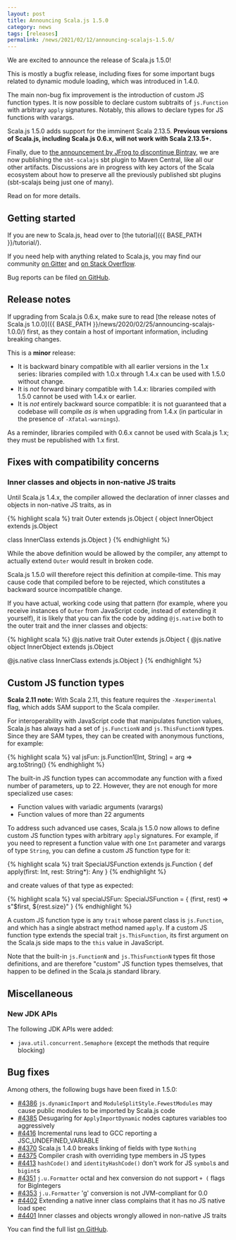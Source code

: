 ```yaml
---
layout: post
title: Announcing Scala.js 1.5.0
category: news
tags: [releases]
permalink: /news/2021/02/12/announcing-scalajs-1.5.0/
---
```



We are excited to announce the release of Scala.js 1.5.0!

This is mostly a bugfix release, including fixes for some important bugs related to dynamic module loading, which was introduced in 1.4.0.

The main non-bug fix improvement is the introduction of custom JS function types.
It is now possible to declare custom subtraits of `js.Function` with arbitrary `apply` signatures.
Notably, this allows to declare types for JS functions with varargs.

Scala.js 1.5.0 adds support for the imminent Scala 2.13.5.
**Previous versions of Scala.js, including Scala.js 0.6.x, will not work with Scala 2.13.5+.**

Finally, due to [the announcement by JFrog to discontinue Bintray](https://jfrog.com/blog/into-the-sunset-bintray-jcenter-gocenter-and-chartcenter/), we are now publishing the `sbt-scalajs` sbt plugin to Maven Central, like all our other artifacts.
Discussions are in progress with key actors of the Scala ecosystem about how to preserve all the previously published sbt plugins (sbt-scalajs being just one of many).

Read on for more details.

<!--more-->

## Getting started

If you are new to Scala.js, head over to [the tutorial]({{ BASE_PATH }}/tutorial/).

If you need help with anything related to Scala.js, you may find our community [on Gitter](https://gitter.im/scala-js/scala-js) and [on Stack Overflow](https://stackoverflow.com/questions/tagged/scala.js).

Bug reports can be filed [on GitHub](https://github.com/scala-js/scala-js/issues).

## Release notes

If upgrading from Scala.js 0.6.x, make sure to read [the release notes of Scala.js 1.0.0]({{ BASE_PATH }}/news/2020/02/25/announcing-scalajs-1.0.0/) first, as they contain a host of important information, including breaking changes.

This is a **minor** release:

* It is backward binary compatible with all earlier versions in the 1.x series: libraries compiled with 1.0.x through 1.4.x can be used with 1.5.0 without change.
* It is *not* forward binary compatible with 1.4.x: libraries compiled with 1.5.0 cannot be used with 1.4.x or earlier.
* It is *not* entirely backward source compatible: it is not guaranteed that a codebase will compile *as is* when upgrading from 1.4.x (in particular in the presence of `-Xfatal-warnings`).

As a reminder, libraries compiled with 0.6.x cannot be used with Scala.js 1.x; they must be republished with 1.x first.

## Fixes with compatibility concerns

### Inner classes and objects in non-native JS traits

Until Scala.js 1.4.x, the compiler allowed the declaration of inner classes and objects in non-native JS traits, as in

{% highlight scala %}
trait Outer extends js.Object {
  object InnerObject extends js.Object

  class InnerClass extends js.Object
}
{% endhighlight %}

While the above definition would be allowed by the compiler, any attempt to actually extend `Outer` would result in broken code.

Scala.js 1.5.0 will therefore reject this definition at compile-time.
This may cause code that compiled before to be rejected, which constitutes a backward source incompatible change.

If you have actual, working code using that pattern (for example, where you receive instances of `Outer` from JavaScript code, instead of extending it yourself), it is likely that you can fix the code by adding `@js.native` both to the outer trait and the inner classes and objects:

{% highlight scala %}
@js.native
trait Outer extends js.Object {
  @js.native
  object InnerObject extends js.Object

  @js.native
  class InnerClass extends js.Object
}
{% endhighlight %}

## Custom JS function types

**Scala 2.11 note:** With Scala 2.11, this feature requires the `-Xexperimental` flag, which adds SAM support to the Scala compiler.

For interoperability with JavaScript code that manipulates function values, Scala.js has always had a set of `js.FunctionN` and `js.ThisFunctionN` types.
Since they are SAM types, they can be created with anonymous functions, for example:

{% highlight scala %}
val jsFun: js.Function1[Int, String] = arg => arg.toString()
{% endhighlight %}

The built-in JS function types can accommodate any function with a fixed number of parameters, up to 22.
However, they are not enough for more specialized use cases:

* Function values with variadic arguments (varargs)
* Function values of more than 22 arguments

To address such advanced use cases, Scala.js 1.5.0 now allows to define custom JS function types with arbitrary `apply` signatures.
For example, if you need to represent a function value with one `Int` parameter and varargs of type `String`, you can define a custom JS function type for it:

{% highlight scala %}
trait SpecialJSFunction extends js.Function {
  def apply(first: Int, rest: String*): Any
}
{% endhighlight %}

and create values of that type as expected:

{% highlight scala %}
val specialJSFun: SpecialJSFunction = { (first, rest) =>
  s"$first, ${rest.size}"
}
{% endhighlight %}

A custom JS function type is any `trait` whose parent class is `js.Function`, and which has a single abstract method named `apply`.
If a custom JS function type extends the special trait `js.ThisFunction`, its first argument on the Scala.js side maps to the `this` value in JavaScript.

Note that the built-in `js.FunctionN` and `js.ThisFunctionN` types fit those definitions, and are therefore "custom" JS function types themselves, that happen to be defined in the Scala.js standard library.

## Miscellaneous

### New JDK APIs

The following JDK APIs were added:

* `java.util.concurrent.Semaphore` (except the methods that require blocking)

## Bug fixes

Among others, the following bugs have been fixed in 1.5.0:

* [#4386](https://github.com/scala-js/scala-js/issues/4386) `js.dynamicImport` and `ModuleSplitStyle.FewestModules` may cause public modules to be imported by Scala.js code
* [#4385](https://github.com/scala-js/scala-js/issues/4385) Desugaring for `ApplyImportDynamic` nodes captures variables too aggressively
* [#4416](https://github.com/scala-js/scala-js/issues/4416) Incremental runs lead to GCC reporting a JSC_UNDEFINED_VARIABLE
* [#4370](https://github.com/scala-js/scala-js/issues/4370) Scala.js 1.4.0 breaks linking of fields with type `Nothing`
* [#4375](https://github.com/scala-js/scala-js/issues/4375) Compiler crash with overriding type members in JS types
* [#4413](https://github.com/scala-js/scala-js/issues/4413) `hashCode()` and `identityHashCode()` don't work for JS `symbol`s and `bigint`s 
* [#4351](https://github.com/scala-js/scala-js/issues/4351) `j.u.Formatter` octal and hex conversion do not support `+ (` flags for BigIntegers
* [#4353](https://github.com/scala-js/scala-js/issues/4353) `j.u.Formatter` 'g' conversion is not JVM-compliant for 0.0
* [#4402](https://github.com/scala-js/scala-js/issues/4402) Extending a native inner class complains that it has no JS native load spec
* [#4401](https://github.com/scala-js/scala-js/issues/4401) Inner classes and objects wrongly allowed in non-native JS traits

You can find the full list [on GitHub](https://github.com/scala-js/scala-js/issues?q=is%3Aissue+milestone%3Av1.5.0+is%3Aclosed).

